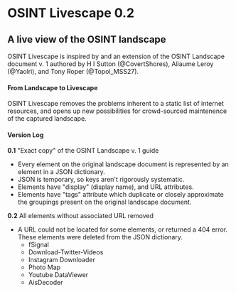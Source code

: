 # OSINT Livescape 0.2
## A live view of the OSINT landscape

OSINT Livescape is inspired by and an extension of the OSINT Landscape document v. 1 authored by H I Sutton (@CovertShores), Aliaume Leroy (@Yaolri), and Tony Roper (@Topol_MSS27).

#### From Landscape to Livescape

OSINT Livescape removes the problems inherent to a static list of internet resources, and opens up new possibilities for crowd-sourced maintenence of the captured landscape.




#### Version Log

**0.1** "Exact copy" of the OSINT Landscape v. 1 guide
 * Every element on the original landscape document is represented by an element in a JSON dictionary.
 * JSON is temporary, so keys aren't rigorously systematic.
 * Elements have "display" (display name), and URL attributes.
 * Elements have "tags" attribute which duplicate or closely approximate the groupings present on the original landscape document.

**0.2** All elements without associated URL removed
 * A URL could not be located for some elements, or returned a 404 error. These elements were deleted from the JSON dictionary.
   * fSignal
   * Download-Twitter-Videos
   * Instagram Downloader
   * Photo Map
   * Youtube DataViewer
   * AisDecoder